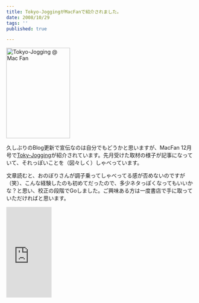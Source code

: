 ```yaml
---
title: Tokyo-JoggingがMacFanで紹介されました。
date: 2008/10/29
tags: ''
published: true

---
```


<p><a href="http://www.flickr.com/photos/katsuma/2984115852/" title="Tokyo-Jogging @ Mac Fan  by katsuma, on Flickr"><img src="http://farm4.static.flickr.com/3013/2984115852_527ae230de_m.jpg" width="169" height="240" alt="Tokyo-Jogging @ Mac Fan " /></a></p>

<p>久しぶりのBlog更新で宣伝なのは自分でもどうかと思いますが、MacFan 12月号で<a href="http://www.tokyo-jogging.com/">Toky-Jogging</a>が紹介されています。先月受けた取材の様子が記事になっていて、それっぽいことを（図々しく）しゃべっています。</p>

<p>文章読むと、おのぼりさんが調子乗ってしゃべってる感が否めないのですが（笑）、こんな経験したのも初めてだったので、多少ネタっぽくなってもいいかな？と思い、校正の段階でGoしました。ご興味ある方は一度書店で手に取っていただければと思います。</p>
<p>
<iframe src="http://rcm-jp.amazon.co.jp/e/cm?t=katsumatv-22&o=9&p=8&l=as1&asins=B001IHH32W&md=1X69VDGQCMF7Z30FM082&fc1=000000&IS2=1&lt1=_blank&m=amazon&lc1=0000FF&bc1=000000&bg1=FFFFFF&f=ifr" style="width:120px;height:240px;" scrolling="no" marginwidth="0" marginheight="0" frameborder="0"></iframe></p>


